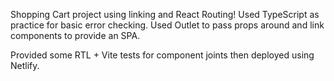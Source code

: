 Shopping Cart project using linking and React Routing!
Used TypeScript as practice for basic error checking.
Used Outlet to pass props around and link components to provide an SPA.

Provided some RTL + Vite tests for component joints then deployed using Netlify.
